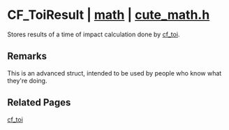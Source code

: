 # CF_ToiResult | [math](https://github.com/RandyGaul/cute_framework/blob/master/docs/math/README.md) | [cute_math.h](https://github.com/RandyGaul/cute_framework/blob/master/include/cute_math.h)

Stores results of a time of impact calculation done by [cf_toi](https://github.com/RandyGaul/cute_framework/blob/master/docs/math/cf_toi.md).

## Remarks

This is an advanced struct, intended to be used by people who know what they're doing.

## Related Pages

[cf_toi](https://github.com/RandyGaul/cute_framework/blob/master/docs/math/cf_toi.md)  
